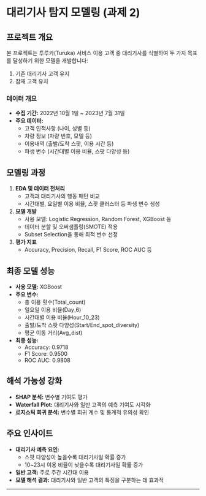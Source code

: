 # 대리기사 탐지 모델링 (과제 2)

## 프로젝트 개요
본 프로젝트는 투루카(Turuka) 서비스 이용 고객 중 대리기사를 식별하여 두 가지 목표를 달성하기 위한 모델을 개발합니다:
1. 기존 대리기사 고객 유지
2. 잠재 고객 유치

### 데이터 개요
- **수집 기간:** 2022년 10월 1일 ~ 2023년 7월 31일
- **주요 데이터:** 
  - 고객 인적사항 (나이, 성별 등)
  - 차량 정보 (차량 번호, 모델 등)
  - 이용내역 (출발/도착 스팟, 이용 시간 등)
  - 파생 변수 (시간대별 이용 비율, 스팟 다양성 등)

## 모델링 과정
1. **EDA 및 데이터 전처리**
   - 고객과 대리기사의 행동 패턴 비교
   - 시간대별, 요일별 이용 비율, 스팟 클러스터 등 파생 변수 생성
2. **모델 개발**
   - 사용 모델: Logistic Regression, Random Forest, XGBoost 등
   - 데이터 분할 및 오버샘플링(SMOTE) 적용
   - Subset Selection을 통해 최적 변수 선정
3. **평가 지표**
   - Accuracy, Precision, Recall, F1 Score, ROC AUC 등

## 최종 모델 성능
- **사용 모델:**  XGBoost
- **주요 변수:** 
  - 총 이용 횟수(Total_count)
  - 일요일 이용 비율(Day_6)
  - 시간대별 이용 비율(Hour_10_23)
  - 출발/도착 스팟 다양성(Start/End_spot_diversity)
  - 평균 이동 거리(Avg_dist)
- **최종 성능:**
  - Accuracy: 0.9718
  - F1 Score: 0.9500
  - ROC AUC: 0.9808

## 해석 가능성 강화
- **SHAP 분석:** 변수별 기여도 평가
- **Waterfall Plot:** 대리기사와 일반 고객의 예측 기여도 시각화
- **로지스틱 회귀 분석:** 변수별 회귀 계수 및 통계적 유의성 확인

## 주요 인사이트
- **대리기사 예측 요인:** 
  - 스팟 다양성이 높을수록 대리기사일 확률 증가
  - 10~23시 이용 비율이 낮을수록 대리기사일 확률 증가
- **일반 고객:** 주로 주간 시간대 이용
- **모델 해석 결과:** 대리기사와 일반 고객의 특징을 구분하는 데 효과적

---